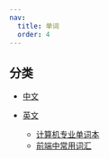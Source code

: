 ```yaml
---
nav:
  title: 单词
  order: 4
---
```


## 分类

- [中文](/words/cn)

- [英文](/words/en)
  - [计算机专业单词本](/words/en#计算机专业单词本)
  - [前端中常用词汇](/words/en#前端中常用词汇)
